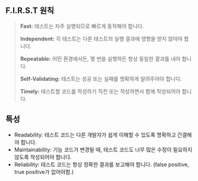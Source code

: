 ## F.I.R.S.T 원칙

> **Fast:** 테스트는 자주 실행되므로 빠르게 동작해야 합니다.
>
> **Independent:** 각 테스트는 다른 테스트의 실행 결과에 영향을 받지 않아야 합니다.
>
> **Repeatable:** 어떤 환경에서든, 몇 번을 실행하든 항상 동일한 결과를 내야 합니다.
>
> **Self-Validating:** 테스트는 성공 또는 실패를 명확하게 알려주어야 합니다.
>
> **Timely:** 테스트할 코드를 작성하기 직전 또는 작성하면서 함께 작성되어야 합니다.

## 특성
- Readability: 테스트 코드는 다른 개발자가 쉽게 이해할 수 있도록 명확하고 간결해야 합니다.
- Maintainability: 기능 코드가 변경될 때, 테스트 코드도 너무 많은 수정이 필요하지 않도록 작성되어야 합니다.
- Reliability: 테스트 코드는 항상 정확한 결과를 보고해야 합니다. (false positive, true positive가 없어야함.)